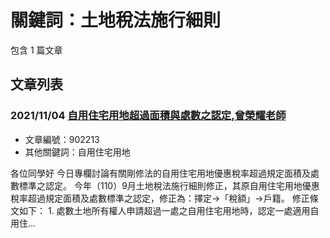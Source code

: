 # 關鍵詞：土地稅法施行細則

包含 1 篇文章

## 文章列表

### 2021/11/04 [自用住宅用地超過面積與處數之認定,曾榮耀老師](../../articles/902213_%E8%87%AA%E7%94%A8%E4%BD%8F%E5%AE%85%E7%94%A8%E5%9C%B0%E8%B6%85%E9%81%8E%E9%9D%A2%E7%A9%8D%E8%88%87%E8%99%95%E6%95%B8%E4%B9%8B%E8%AA%8D%E5%AE%9A%2C%E6%9B%BE%E6%A6%AE%E8%80%80%E8%80%81%E5%B8%AB.md)
- 文章編號：902213
- 其他關鍵詞：自用住宅用地

各位同學好 今日專欄討論有關剛修法的自用住宅用地優惠稅率超過規定面積及處數標準之認定。 今年（110）9月土地稅法施行細則修正，其原自用住宅用地優惠稅率超過規定面積及處數標準之認定，修正為：擇定→「稅額」→戶籍。 修正條文如下： 1. 處數土地所有權人申請超過一處之自用住宅用地時，認定一處適用自用住...
